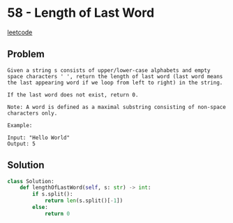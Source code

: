 # 58 - Length of Last Word

[leetcode](https://leetcode.com/problems/length-of-last-word/)

## Problem

    Given a string s consists of upper/lower-case alphabets and empty space characters ' ', return the length of last word (last word means the last appearing word if we loop from left to right) in the string.
    
    If the last word does not exist, return 0.
    
    Note: A word is defined as a maximal substring consisting of non-space characters only.
    
    Example:
    
    Input: "Hello World"
    Output: 5

## Solution

```python
class Solution:
    def lengthOfLastWord(self, s: str) -> int:
        if s.split():
            return len(s.split()[-1])
        else:
            return 0
```
